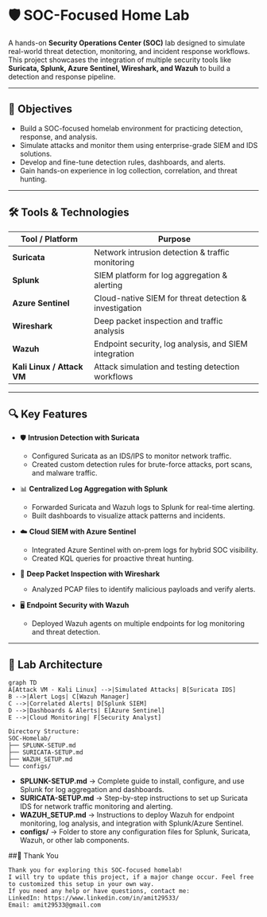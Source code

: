 # 🛡️ SOC-Focused Home Lab

A hands-on **Security Operations Center (SOC)** lab designed to simulate real-world threat detection, monitoring, and incident response workflows.  
This project showcases the integration of multiple security tools like **Suricata, Splunk, Azure Sentinel, Wireshark, and Wazuh** to build a detection and response pipeline.

---

## 🎯 Objectives
- Build a SOC-focused homelab environment for practicing detection, response, and analysis.
- Simulate attacks and monitor them using enterprise-grade SIEM and IDS solutions.
- Develop and fine-tune detection rules, dashboards, and alerts.
- Gain hands-on experience in log collection, correlation, and threat hunting.

---

## 🛠️ Tools & Technologies
| Tool / Platform          | Purpose |
|--------------------------|---------|
| **Suricata**             | Network intrusion detection & traffic monitoring |
| **Splunk**               | SIEM platform for log aggregation & alerting |
| **Azure Sentinel**       | Cloud-native SIEM for threat detection & investigation |
| **Wireshark**            | Deep packet inspection and traffic analysis |
| **Wazuh**                | Endpoint security, log analysis, and SIEM integration |
| **Kali Linux / Attack VM**| Attack simulation and testing detection workflows |

---

## 🔍 Key Features

- 🛡️ **Intrusion Detection with Suricata**
  - Configured Suricata as an IDS/IPS to monitor network traffic.
  - Created custom detection rules for brute-force attacks, port scans, and malware traffic.

- 📊 **Centralized Log Aggregation with Splunk**
  - Forwarded Suricata and Wazuh logs to Splunk for real-time alerting.
  - Built dashboards to visualize attack patterns and incidents.

- ☁️ **Cloud SIEM with Azure Sentinel**
  - Integrated Azure Sentinel with on-prem logs for hybrid SOC visibility.
  - Created KQL queries for proactive threat hunting.

- 🔎 **Deep Packet Inspection with Wireshark**
  - Analyzed PCAP files to identify malicious payloads and verify alerts.

- 🖥️ **Endpoint Security with Wazuh**
  - Deployed Wazuh agents on multiple endpoints for log monitoring and threat detection.

------

## 🧩 Lab Architecture
```mermaid
graph TD
A[Attack VM - Kali Linux] -->|Simulated Attacks| B[Suricata IDS]
B -->|Alert Logs| C[Wazuh Manager]
C -->|Correlated Alerts| D[Splunk SIEM]
D -->|Dashboards & Alerts| E[Azure Sentinel]
E -->|Cloud Monitoring| F[Security Analyst]
```

```
Directory Structure:
SOC-Homelab/
├── SPLUNK-SETUP.md
├── SURICATA-SETUP.md
├── WAZUH_SETUP.md
└── configs/
```

- **SPLUNK-SETUP.md** → Complete guide to install, configure, and use Splunk for log aggregation and dashboards.  
- **SURICATA-SETUP.md** → Step-by-step instructions to set up Suricata IDS for network traffic monitoring and alerting.  
- **WAZUH_SETUP.md** → Instructions to deploy Wazuh for endpoint monitoring, log analysis, and integration with Splunk/Azure Sentinel.  
- **configs/** → Folder to store any configuration files for Splunk, Suricata, Wazuh, or other lab components.


##🙏 Thank You
```
Thank you for exploring this SOC-focused homelab!
I will try to update this project, if a major change occur. Feel free to customized this setup in your own way.
If you need any help or have questions, contact me:
LinkedIn: https://www.linkedin.com/in/amit29533/
Email: amit29533@gmail.com
```

